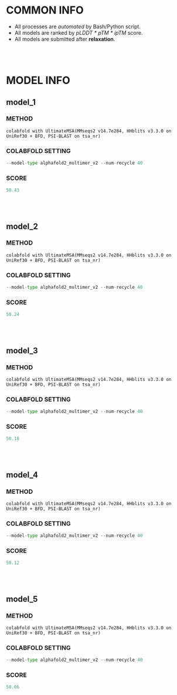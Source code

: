 # COMMON INFO
* All processes are *automated* by Bash/Python script.
* All models are ranked by *pLDDT * pTM * ipTM* score.
* All models are submitted after **relaxation**.
<br/>
<br/>

# MODEL INFO
## model_1
### METHOD
    colabfold with UltimateMSA(MMseqs2 v14.7e284, HHblits v3.3.0 on UniRef30 + BFD, PSI-BLAST on tsa_nr)
### COLABFOLD SETTING
```python
--model-type alphafold2_multimer_v2 --num-recycle 40
```
### SCORE
```python
50.43
```
<br/>
<br/>

## model_2
### METHOD
    colabfold with UltimateMSA(MMseqs2 v14.7e284, HHblits v3.3.0 on UniRef30 + BFD, PSI-BLAST on tsa_nr)
### COLABFOLD SETTING
```python
--model-type alphafold2_multimer_v2 --num-recycle 40
```
### SCORE
```python
50.24
```
<br/>
<br/>

## model_3
### METHOD
    colabfold with UltimateMSA(MMseqs2 v14.7e284, HHblits v3.3.0 on UniRef30 + BFD, PSI-BLAST on tsa_nr)
### COLABFOLD SETTING
```python
--model-type alphafold2_multimer_v2 --num-recycle 40
```
### SCORE
```python
50.18
```
<br/>
<br/>

## model_4
### METHOD
    colabfold with UltimateMSA(MMseqs2 v14.7e284, HHblits v3.3.0 on UniRef30 + BFD, PSI-BLAST on tsa_nr)
### COLABFOLD SETTING
```python
--model-type alphafold2_multimer_v2 --num-recycle 40
```
### SCORE
```python
50.12
```
<br/>
<br/>

## model_5
### METHOD
    colabfold with UltimateMSA(MMseqs2 v14.7e284, HHblits v3.3.0 on UniRef30 + BFD, PSI-BLAST on tsa_nr)
### COLABFOLD SETTING
```python
--model-type alphafold2_multimer_v2 --num-recycle 40
```
### SCORE
```python
50.06
```
<br/>
<br/>
    